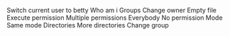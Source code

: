 Switch current user to betty
Who am i
Groups
Change owner
Empty file
Execute permission
Multiple permissions
Everybody
No permission
Mode
Same mode
Directories
More directories
Change group
